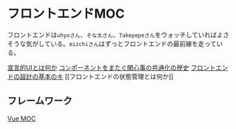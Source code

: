 # フロントエンドMOC

フロントエンドは`uhyoさん`、`そな太さん`、`Takepepeさん`をウォッチしていればよさそうな気がしている。`mizchiさん`はずっとフロントエンドの最前線を走っている。

[宣言的UIとは何か](宣言的UIとは何か.md)
[コンポーネントをまたぐ関心事の共通化の歴史](コンポーネントをまたぐ関心事の共通化の歴史.md)
[フロントエンドの設計の基本のキ](フロントエンドの設計の基本のキ.md)
[[フロントエンドの状態管理とは何か]]

## フレームワーク

[Vue MOC](Vue%20MOC.md)
